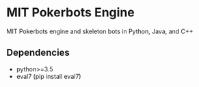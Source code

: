 # MIT Pokerbots Engine
MIT Pokerbots engine and skeleton bots in Python, Java, and C++

## Dependencies
 - python>=3.5
 - eval7 (pip install eval7)

